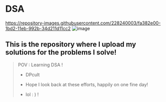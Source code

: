 # DSA
 https://repository-images.githubusercontent.com/228240003/fa382e00-1bd2-11eb-992b-34d211d11cc2
 ![image](https://github.com/YOGESHnick/DSA/assets/108965130/8eef7bc4-cac6-47e9-9c50-5c12d857b440)

## This is the repository where I upload my solutions for the problems I solve!
 
> POV : Learning DSA !
>
> 
> + DPcult 
> 
> + Hope I look back at these efforts, happily on one fine day!
> + lol : )   !
